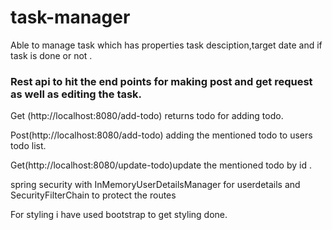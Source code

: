 # task-manager
Able to manage task which has properties task desciption,target date and if task is done or not .
### Rest api to hit the end points for making post and get request as well as editing the task. 

Get (http://localhost:8080/add-todo) returns todo for adding todo.

Post(http://localhost:8080/add-todo) adding the mentioned todo to users todo list.

Get(http://localhost:8080/update-todo)update the mentioned todo by id .






spring security with InMemoryUserDetailsManager for userdetails and SecurityFilterChain to protect the routes






For styling i have used bootstrap to get styling done.


